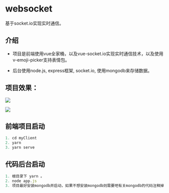 # websocket
基于socket.io实现实时通信。

## 介绍
- 项目是前端使用vue全家桶，以及vue-socket.io实现实时通信技术，以及使用v-emoji-picker支持表情包。

- 后台使用node.js, express框架, socket.io, 使用mongodb来存储数据。

## 项目效果：

![](C:\Users\ASUS\Desktop\1596417412(1).jpg)



![](C:\Users\ASUS\Desktop\1596417591(1).jpg)



## 前端项目启动

```javascript
1. cd myClient
2. yarn 
3. yarn serve
```

## 代码后台启动

```javascript
1. 根目录下 yarn 。
2. node app.js
3. 项目最好安装mongodb并启动，如果不想安装mongodb则需要吧有关mongodb的代码注释掉。
```

